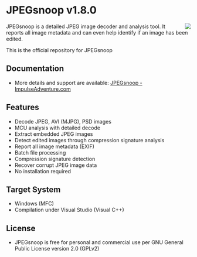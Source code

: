 # JPEGsnoop v1.8.0

<img align="right" src="http://www.impulseadventure.com/photo/images/jpegsnoop_prog.png">

JPEGsnoop is a detailed JPEG image decoder and analysis tool.
It reports all image metadata and can even help identify if an image has been edited.

This is the official repository for JPEGsnoop

## Documentation
- More details and support are available: [JPEGsnoop - ImpulseAdventure.com](http://www.impulseadventure.com/photo/jpeg-snoop.html)

## Features
- Decode JPEG, AVI (MJPG), PSD images
- MCU analysis with detailed decode
- Extract embedded JPEG images
- Detect edited images through compression signature analysis
- Report all image metadata (EXIF)
- Batch file processing
- Compression signature detection
- Recover corrupt JPEG image data
- No installation required

## Target System
- Windows (MFC)
- Compilation under Visual Studio (Visual C++)

## License
- JPEGsnoop is free for personal and commercial use per GNU General Public License version 2.0 (GPLv2)
